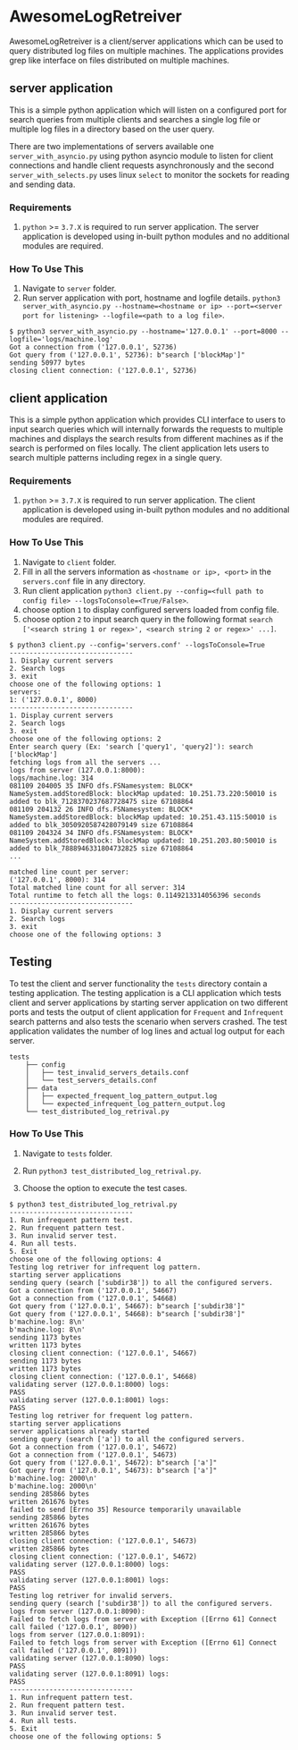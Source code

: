 # AwesomeLogRetreiver

AwesomeLogRetreiver is a client/server applications which can be used to query distributed log files on multiple machines. The applications provides grep like interface on files distributed on multiple machines.

## server application

This is a simple python application which will listen on a configured port for search queries from multiple clients and searches a single log file or multiple log files in a directory based on the user query.

There are two implementations of servers available one `server_with_asyncio.py` using python asyncio module to listen for client connections and handle client requests asynchronously and the second `server_with_selects.py` uses linux `select` to monitor the sockets for reading and sending data.

### Requirements

1. `python` >= `3.7.X` is required to run server application. The server application is developed using in-built python modules and no additional modules are required.

### How To Use This

1. Navigate to `server` folder.
2. Run server application with port, hostname and logfile details. `python3 server_with_asyncio.py --hostname=<hostname or ip> --port=<server port for listening> --logfile=<path to a log file>`.

```
$ python3 server_with_asyncio.py --hostname='127.0.0.1' --port=8000 --logfile='logs/machine.log'
Got a connection from ('127.0.0.1', 52736)
Got query from ('127.0.0.1', 52736): b"search ['blockMap']"
sending 50977 bytes
closing client connection: ('127.0.0.1', 52736)
```

## client application

This is a simple python application which provides CLI interface to users to input search queries which will internally forwards the requests to multiple machines and displays the search results from different machines as if the search is performed on files locally. The client application lets users to search multiple patterns including regex in a single query.

### Requirements

1. `python` >= `3.7.X` is required to run server application. The client application is developed using in-built python modules and no additional modules are required.

### How To Use This

1. Navigate to `client` folder.
2. Fill in all the servers information as `<hostname or ip>, <port>` in the `servers.conf` file in any directory.
3. Run client application `python3 client.py --config=<full path to config file> --logsToConsole=<True/False>`.
4. choose option `1` to display configured servers loaded from config file.
5. choose option `2` to input search query in the following format `search ['<search string 1 or regex>', <search string 2 or regex>' ...]`.

```
$ python3 client.py --config='servers.conf' --logsToConsole=True
-------------------------------
1. Display current servers
2. Search logs
3. exit
choose one of the following options: 1
servers:
1: ('127.0.0.1', 8000)
-------------------------------
1. Display current servers
2. Search logs
3. exit
choose one of the following options: 2
Enter search query (Ex: 'search ['query1', 'query2]'): search ['blockMap']
fetching logs from all the servers ...
logs from server (127.0.0.1:8000):
logs/machine.log: 314
081109 204005 35 INFO dfs.FSNamesystem: BLOCK* NameSystem.addStoredBlock: blockMap updated: 10.251.73.220:50010 is added to blk_7128370237687728475 size 67108864
081109 204132 26 INFO dfs.FSNamesystem: BLOCK* NameSystem.addStoredBlock: blockMap updated: 10.251.43.115:50010 is added to blk_3050920587428079149 size 67108864
081109 204324 34 INFO dfs.FSNamesystem: BLOCK* NameSystem.addStoredBlock: blockMap updated: 10.251.203.80:50010 is added to blk_7888946331804732825 size 67108864
...

matched line count per server: 
('127.0.0.1', 8000): 314
Total matched line count for all server: 314
Total runtime to fetch all the logs: 0.1149213314056396 seconds
-------------------------------
1. Display current servers
2. Search logs
3. exit
choose one of the following options: 3
```

## Testing

To test the client and server functionality the `tests` directory contain a testing application. The testing application is a CLI application which tests client and server applications by starting server application on two different ports and tests the output of client application for `Frequent` and `Infrequent` search patterns and also tests the scenario when servers crashed. The test application validates the number of log lines and actual log output for each server.

```
tests
    ├── config
    │   ├── test_invalid_servers_details.conf
    │   └── test_servers_details.conf
    ├── data
    │   ├── expected_frequent_log_pattern_output.log
    │   └── expected_infrequent_log_pattern_output.log
    └── test_distributed_log_retrival.py
```

### How To Use This

1. Navigate to `tests` folder.

2. Run `python3 test_distributed_log_retrival.py`.

2. Choose the option to execute the test cases.

```
$ python3 test_distributed_log_retrival.py
-------------------------------
1. Run infrequent pattern test.
2. Run frequent pattern test.
3. Run invalid server test.
4. Run all tests.
5. Exit
choose one of the following options: 4
Testing log retriver for infrequent log pattern.
starting server applications
sending query (search ['subdir38']) to all the configured servers.
Got a connection from ('127.0.0.1', 54667)
Got a connection from ('127.0.0.1', 54668)
Got query from ('127.0.0.1', 54667): b"search ['subdir38']"
Got query from ('127.0.0.1', 54668): b"search ['subdir38']"
b'machine.log: 8\n'
b'machine.log: 8\n'
sending 1173 bytes
written 1173 bytes
closing client connection: ('127.0.0.1', 54667)
sending 1173 bytes
written 1173 bytes
closing client connection: ('127.0.0.1', 54668)
validating server (127.0.0.1:8000) logs:
PASS
validating server (127.0.0.1:8001) logs:
PASS
Testing log retriver for frequent log pattern.
starting server applications
server applications already started
sending query (search ['a']) to all the configured servers.
Got a connection from ('127.0.0.1', 54672)
Got a connection from ('127.0.0.1', 54673)
Got query from ('127.0.0.1', 54672): b"search ['a']"
Got query from ('127.0.0.1', 54673): b"search ['a']"
b'machine.log: 2000\n'
b'machine.log: 2000\n'
sending 285866 bytes
written 261676 bytes
failed to send [Errno 35] Resource temporarily unavailable
sending 285866 bytes
written 261676 bytes
written 285866 bytes
closing client connection: ('127.0.0.1', 54673)
written 285866 bytes
closing client connection: ('127.0.0.1', 54672)
validating server (127.0.0.1:8000) logs:
PASS
validating server (127.0.0.1:8001) logs:
PASS
Testing log retriver for invalid servers.
sending query (search ['subdir38']) to all the configured servers.
logs from server (127.0.0.1:8090):
Failed to fetch logs from server with Exception ([Errno 61] Connect call failed ('127.0.0.1', 8090))
logs from server (127.0.0.1:8091):
Failed to fetch logs from server with Exception ([Errno 61] Connect call failed ('127.0.0.1', 8091))
validating server (127.0.0.1:8090) logs:
PASS
validating server (127.0.0.1:8091) logs:
PASS
-------------------------------
1. Run infrequent pattern test.
2. Run frequent pattern test.
3. Run invalid server test.
4. Run all tests.
5. Exit
choose one of the following options: 5
```